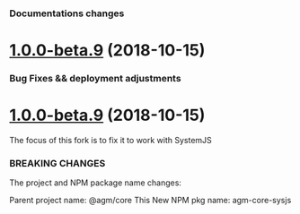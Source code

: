 ### Documentations changes
<a name="1.0.0-beta.10"></a>
# [1.0.0-beta.9](https://github.com/redevill/angular-google-maps/compare/1.0.0-beta.4...1.0.0-beta.10) (2018-10-15)

### Bug Fixes && deployment adjustments
<a name="1.0.0-beta.9"></a>
# [1.0.0-beta.9](https://github.com/redevill/angular-google-maps/compare/1.0.0-beta.4...1.0.0-beta.9) (2018-10-15)

The focus of this fork is to fix it to work with SystemJS

### BREAKING CHANGES
The project and NPM package name changes:

Parent project name: @agm/core
This New NPM pkg name: agm-core-sysjs
